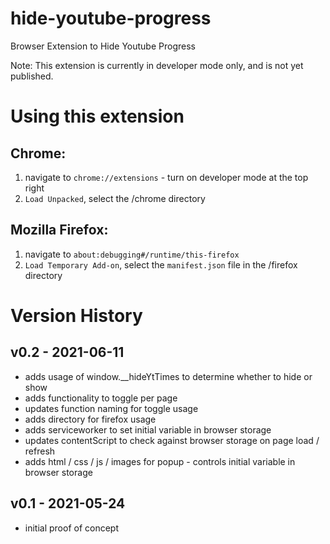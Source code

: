 # hide-youtube-progress
Browser Extension to Hide Youtube Progress

Note: This extension is currently in developer mode only, and is not yet published.

# Using this extension

## Chrome:
1. navigate to `chrome://extensions` - turn on developer mode at the top right
2. `Load Unpacked`, select the /chrome directory

## Mozilla Firefox:
1. navigate to `about:debugging#/runtime/this-firefox`
2. `Load Temporary Add-on`, select the `manifest.json` file in the /firefox directory

# Version History

## v0.2 - 2021-06-11
- adds usage of window.__hideYtTimes to determine whether to hide or show
- adds functionality to toggle per page
- updates function naming for toggle usage
- adds directory for firefox usage
- adds serviceworker to set initial variable in browser storage
- updates contentScript to check against browser storage on page load / refresh
- adds html / css / js / images for popup - controls initial variable in browser storage

## v0.1 - 2021-05-24
- initial proof of concept
